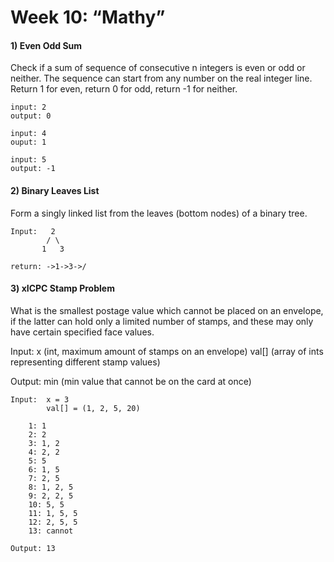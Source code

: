# Week 10: “Mathy”

#### 1) Even Odd Sum
Check if a sum of sequence of consecutive n integers is even or odd or neither. The sequence can start from any number on the real integer line. Return 1 for even, return 0 for odd, return -1 for neither.
```
input: 2
output: 0

input: 4
ouput: 1

input: 5
output: -1
```

#### 2) Binary Leaves List
Form a singly linked list from the leaves (bottom nodes) of a binary tree.  
```
Input:   2
        / \
       1   3

return: ->1->3->/
```
#### 3) xICPC Stamp Problem
What is the smallest postage value which cannot be placed on an envelope, if the latter can hold only a limited number of stamps, and these may only have certain specified face values.

Input: 	x (int, maximum amount of stamps on an envelope)
		val[] (array of ints representing different stamp values)
		
Output:	min (min value that cannot be on the card at once)

```
Input: 	x = 3
		val[] = (1, 2, 5, 20)
		
	1: 1
	2: 2
	3: 1, 2
	4: 2, 2
	5: 5
	6: 1, 5
	7: 2, 5
	8: 1, 2, 5
	9: 2, 2, 5
	10: 5, 5
	11: 1, 5, 5
	12: 2, 5, 5
	13: cannot
	
Output:	13
```
